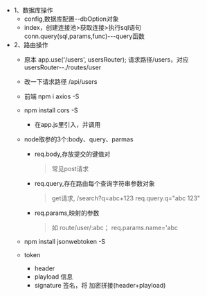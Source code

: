 
* 1、数据库操作
    * config,数据库配置--dbOption对象
    * index，创建连接池>获取连接>执行sql语句 conn.query(sql,params,func)---query函数
* 2、路由操作
    * 原本 app.use('/users', usersRouter); 请求路径/users，对应usersRouter--./routes/user
    * 改一下请求路径 /api/users

    * 前端 npm i axios -S
    * npm install cors -S
        * 在app.js里引入，并调用

    * node取参的3个:body、query、parmas
        * req.body,存放提交的键值对
            >常见post请求
        * req.query,存在路由每个查询字符串参数对象
            >get请求, /search?q=abc+123
            >req.query.q="abc 123"
        * req.params,映射的参数
            >如 route/user/:abc；
            >req.params.name='abc

    * npm install jsonwebtoken -S
    * token
        * header
        * playload 信息
        * signature 签名，将 加密拼接(header+playload)